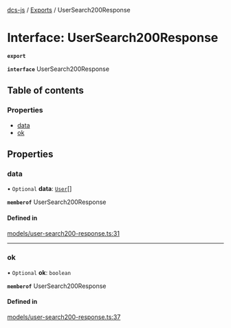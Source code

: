 [dcs-js](../README.md) / [Exports](../modules.md) / UserSearch200Response

# Interface: UserSearch200Response

**`export`**

**`interface`** UserSearch200Response

## Table of contents

### Properties

- [data](UserSearch200Response.md#data)
- [ok](UserSearch200Response.md#ok)

## Properties

### <a id="data" name="data"></a> data

• `Optional` **data**: [`User`](User.md)[]

**`memberof`** UserSearch200Response

#### Defined in

[models/user-search200-response.ts:31](https://github.com/unfoldingWord/dcs-js/blob/42a7ab5/models/user-search200-response.ts#L31)

___

### <a id="ok" name="ok"></a> ok

• `Optional` **ok**: `boolean`

**`memberof`** UserSearch200Response

#### Defined in

[models/user-search200-response.ts:37](https://github.com/unfoldingWord/dcs-js/blob/42a7ab5/models/user-search200-response.ts#L37)

